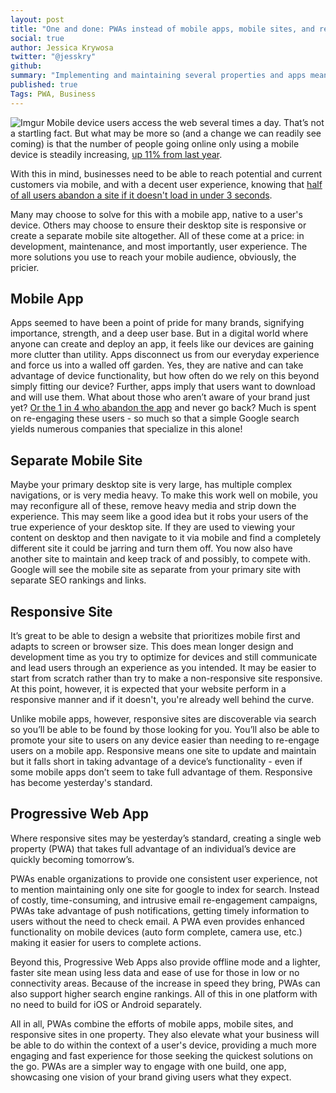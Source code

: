```yaml
---
layout: post
title: "One and done: PWAs instead of mobile apps, mobile sites, and responsive design"
social: true
author: Jessica Krywosa
twitter: "@jesskry"
github:
summary: "Implementing and maintaining several properties and apps means longer development, more maintenance, and most importantly, differing user experiences."
published: true
Tags: PWA, Business
---
```


![Imgur](https://i.imgur.com/aObTM19.jpg)
Mobile device users access the web several times a day. That’s not a startling fact. But what may be more so (and a change we can readily see coming) is that the number of people going online only using a mobile device is steadily increasing, [up 11% from last year](https://www.emarketer.com/Report/US-Digital-Users-eMarketer-Forecast-2017/2001987). 

With this in mind, businesses need to be able to reach potential and current customers via mobile, and with a decent user experience, knowing that [half of all users abandon a site if it doesn't load in under 3 seconds](https://www.doubleclickbygoogle.com/articles/mobile-speed-matters/). 

Many may choose to solve for this with a mobile app, native to a user's device. Others may choose to ensure their desktop site is responsive or create a separate mobile site altogether. All of these come at a price: in development, maintenance, and most importantly, user experience. The more solutions you use to reach your mobile audience, obviously, the pricier. 

## Mobile App
Apps seemed to have been a point of pride for many brands, signifying importance, strength, and a deep user base. But in a digital world where anyone can create and deploy an app, it feels like our devices are gaining more clutter than utility. Apps disconnect us from our everyday experience and force us into a walled off garden. Yes, they are native and can take advantage of device functionality, but how often do we rely on this beyond simply fitting our device? Further, apps imply that users want to download and will use them. What about those who aren’t aware of your brand just yet? [Or the 1 in 4 who abandon the app](https://techcrunch.com/2016/05/31/nearly-1-in-4-people-abandon-mobile-apps-after-only-one-use/) and never go back? Much is spent on re-engaging these users - so much so that a simple Google search yields numerous companies that specialize in this alone!

## Separate Mobile Site
Maybe your primary desktop site is very large, has multiple complex navigations, or is very media heavy. To make this work well on mobile, you may reconfigure all of these, remove heavy media and strip down the experience. This may seem like a good idea but it robs your users of the true experience of your desktop site. If they are used to viewing your content on desktop and then navigate to it via mobile and find a completely different site it could be jarring and turn them off. You now also have another site to maintain and keep track of and possibly, to compete with. Google will see the mobile site as separate from your primary site with separate SEO rankings and links. 

## Responsive Site
It’s great to be able to design a website that prioritizes mobile first and adapts to screen or browser size. This does mean longer design and development time as you try to optimize for devices and still communicate and lead users through an experience as you intended. It may be easier to start from scratch rather than try to make a non-responsive site responsive. At this point, however, it is expected that your website perform in a responsive manner and if it doesn't, you're already well behind the curve. 

Unlike mobile apps, however, responsive sites are discoverable via search so you’ll be able to be found by those looking for you. You’ll also be able to promote your site to users on any device easier than needing to re-engage users on a mobile app. Responsive means one site to update and maintain but it falls short in taking advantage of a device’s functionality - even if some mobile apps don’t seem to take full advantage of them. Responsive has become yesterday's standard. 

## Progressive Web App
Where responsive sites may be yesterday’s standard, creating a single web property (PWA) that takes full advantage of an individual’s device are quickly becoming tomorrow’s.

PWAs enable organizations to provide one consistent user experience, not to mention maintaining only one site for google to index for search. Instead of costly, time-consuming, and intrusive email re-engagement campaigns, PWAs take advantage of push notifications, getting timely information to users without the need to check email. A PWA even provides enhanced functionality on mobile devices (auto form complete, camera use, etc.) making it easier for users to complete actions. 

Beyond this, Progressive Web Apps also provide offline mode and a lighter, faster site mean using less data and ease of use for those in low or no connectivity areas. Because of the increase in speed they bring, PWAs can also support higher search engine rankings. All of this in one platform with no need to build for iOS or Android separately.

All in all, PWAs combine the efforts of mobile apps, mobile sites, and responsive sites in one property. They also elevate what your business will be able to do within the context of a user's device, providing a much more engaging and fast experience for those seeking the quickest solutions on the go. PWAs are a simpler way to engage with one build, one app, showcasing one vision of your brand giving users what they expect. 
